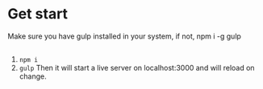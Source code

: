 # Get start
Make sure you have gulp installed in your system, if not, npm i -g gulp
##
1. `npm i`
2. `gulp` 
Then it will start a live server on localhost:3000 and will reload on change.
